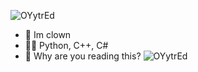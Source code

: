 ![OYytrEd](https://github.com/qqqllllzzzz/qqqllllzzzz/assets/125376893/8568425d-359b-4f07-976b-9d68d544df59)
- 🤡 Im clown
- 👨‍💻 Python, C++, C#
- 🌙 Why are you reading this?
![OYytrEd](https://github.com/qqqllllzzzz/qqqllllzzzz/assets/125376893/8568425d-359b-4f07-976b-9d68d544df59)

